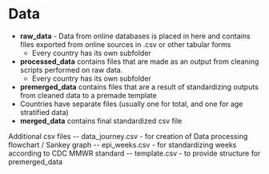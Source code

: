 # Data

- **raw_data** - Data from online databases is placed in here and contains files exported from online sources in .csv or other tabular forms
  - Every country has its own subfolder
- **processed_data** contains files that are made as an output from cleaning scripts performed on raw data. 
  - Every country has its own subfolder
- **premerged_data** contains files that are a result of standardizing outputs from cleaned data to a premade template
- Countries have separate files (usually one for total, and one for age stratified data)
- **merged_data** contains final standardized csv file

Additional csv files
-- data_journey.csv - for creation of Data processing flowchart / Sankey graph
-- epi_weeks.csv - for standardizing weeks according to CDC MMWR standard
-- template.csv - to provide structure for premerged_data

